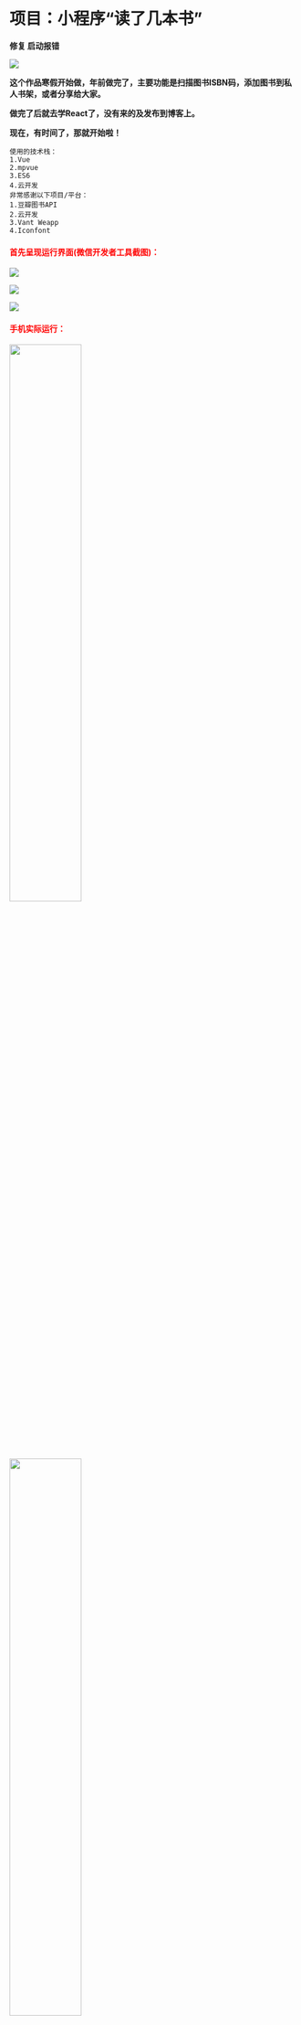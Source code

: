# 项目：小程序“读了几本书”

**修复 启动报错**

![](https://ws1.sinaimg.cn/large/8660d1bbly1g2bg222werj20qo0dcmx5.jpg)

**这个作品寒假开始做，年前做完了，主要功能是扫描图书ISBN码，添加图书到私人书架，或者分享给大家。**

**做完了后就去学React了，没有来的及发布到博客上。**

**现在，有时间了，那就开始啦！**

```
使用的技术栈：
1.Vue
2.mpvue
3.ES6
4.云开发
非常感谢以下项目/平台：
1.豆瓣图书API
2.云开发
3.Vant Weapp
4.Iconfont
```

#### <font color=red>首先呈现运行界面(微信开发者工具截图)：</font>



<img src="https://ws1.sinaimg.cn/large/8660d1bbly1g1ciukhu27j20dw0j2q5s.jpg"/>



![](https://ws1.sinaimg.cn/large/8660d1bbly1g1cgh2d9h7j20dw0j2q41.jpg)



![](https://ws1.sinaimg.cn/large/8660d1bbly1g1cgh4elkaj20dw0j2wf6.jpg)

#### <font color=red>手机实际运行：</font>

<img src="https://ws1.sinaimg.cn/large/8660d1bbly1g1chojms63j20u01hck5a.jpg" width="50%"/>



<img src="https://ws1.sinaimg.cn/large/8660d1bbly1g1chofz8guj20u01hcjxv.jpg" width="50%"/>



<img src="https://ws1.sinaimg.cn/large/8660d1bbly1g1chodm59kj20u01hcq5s.jpg" width="50%" />

`更多界面等你发现···`



#### <font color=red>然后程序目录树形结构</font>

**src目录树形结构：**

![](https://ws1.sinaimg.cn/large/8660d1bbly1g1cgnoeu16j203m042gld.jpg)



**用到了云开发，目录如下：**

![](https://ws1.sinaimg.cn/large/8660d1bbly1g1cgrt4ha6j208204fwef.jpg)



运行起来! 更多等你去发现~

### 

### “读了几本书”已经上线

![](https://ws1.sinaimg.cn/large/8660d1bbly1g1cham92tjj2076076js9.jpg)



## Build Setup

``` bash
# install dependencies
npm install

# serve with hot reload at localhost:8080
npm run dev

# build for production with minification
npm run build

# build for production and view the bundle analyzer report
npm run build --report
```
